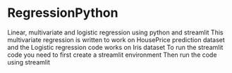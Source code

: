# RegressionPython
Linear, multivariate and logistic regression using python and streamlit
This multivariate regression is written to work on HousePrice prediction dataset and the Logistic regression code works on Iris dataset
To run the streamlit code you need to first create a streamlit environment
Then run the code using streamlit
